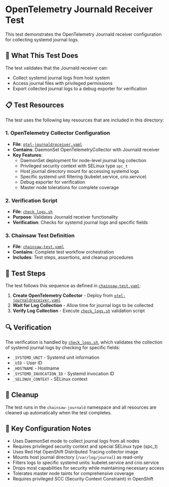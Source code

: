 # OpenTelemetry Journald Receiver Test

This test demonstrates the OpenTelemetry Journald receiver configuration for collecting systemd journal logs.

## 🎯 What This Test Does

The test validates that the Journald receiver can:
- Collect systemd journal logs from host system
- Access journal files with privileged permissions
- Export collected journal logs to a debug exporter for verification

## 📋 Test Resources

The test uses the following key resources that are included in this directory:

### 1. OpenTelemetry Collector Configuration
- **File**: [`otel-journaldreceiver.yaml`](./otel-journaldreceiver.yaml)
- **Contains**: DaemonSet OpenTelemetryCollector with Journald receiver
- **Key Features**:
  - DaemonSet deployment for node-level journal log collection
  - Privileged security context with SELinux type `spc_t`
  - Host journal directory mount for accessing systemd logs
  - Specific systemd unit filtering (kubelet.service, crio.service)
  - Debug exporter for verification
  - Master node tolerations for complete coverage

### 2. Verification Script
- **File**: [`check_logs.sh`](./check_logs.sh)
- **Purpose**: Validates Journald receiver functionality
- **Verification**: Checks for systemd journal logs and specific fields

### 3. Chainsaw Test Definition
- **File**: [`chainsaw-test.yaml`](./chainsaw-test.yaml)
- **Contains**: Complete test workflow orchestration
- **Includes**: Test steps, assertions, and cleanup procedures

## 🚀 Test Steps

The test follows this sequence as defined in [`chainsaw-test.yaml`](./chainsaw-test.yaml):

1. **Create OpenTelemetry Collector** - Deploy from [`otel-journaldreceiver.yaml`](./otel-journaldreceiver.yaml)
2. **Wait for Log Collection** - Allow time for journal logs to be collected
3. **Verify Log Collection** - Execute [`check_logs.sh`](./check_logs.sh) validation script

## 🔍 Verification

The verification is handled by [`check_logs.sh`](./check_logs.sh), which validates the collection of systemd journal logs by checking for specific fields:
- `_SYSTEMD_UNIT` - Systemd unit information
- `_UID` - User ID
- `_HOSTNAME` - Hostname
- `_SYSTEMD_INVOCATION_ID` - Systemd invocation ID
- `_SELINUX_CONTEXT` - SELinux context

## 🧹 Cleanup

The test runs in the `chainsaw-journald` namespace and all resources are cleaned up automatically when the test completes.

## 📝 Key Configuration Notes

- Uses DaemonSet mode to collect journal logs from all nodes
- Requires privileged security context and special SELinux type (spc_t)
- Uses Red Hat OpenShift Distributed Tracing collector image
- Mounts host journal directory (`/var/log/journal`) as read-only
- Filters logs to specific systemd units: kubelet.service and crio.service
- Drops most capabilities for security while maintaining necessary access
- Tolerates master node taints for comprehensive coverage
- Requires privileged SCC (Security Context Constraint) in OpenShift 